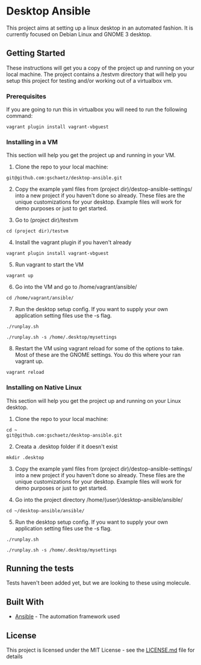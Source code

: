 # Desktop Ansible

This project aims at setting up a linux desktop in an automated fashion.  It is 
currently focused on Debian Linux and GNOME 3 desktop.  

## Getting Started

These instructions will get you a copy of the project up and running on your local machine. The project contains a /testvm directory that will help you setup this project for testing and/or working out of a virtualbox vm.  

### Prerequisites

If you are going to run this in virtualbox you will need to run the following command:

```
vagrant plugin install vagrant-vbguest
```

### Installing in a VM

This section will help you get the project up and running in your VM.   

1) Clone the repo to your local machine:  
```
git@github.com:gschaetz/desktop-ansible.git 
```

2) Copy the example yaml files from (project dir)/destop-ansible-settings/ into a new project if you haven't done so already.  These files are the unique customizations for your desktop.  Example files will work for demo purposes or just to get started.

3) Go to (project dir)/testvm
```
cd (project dir)/testvm
```

4) Install the vagrant plugin if you haven't already
```
vagrant plugin install vagrant-vbguest
```

5) Run vagrant to start the VM 
```
vagrant up
```

6) Go into the VM and go to /home/vagrant/ansible/
```
cd /home/vagrant/ansible/
```

7) Run the desktop setup config.  If you want to supply your own application setting files use the -s flag.  
```
./runplay.sh

./runplay.sh -s /home/.desktop/mysettings
```

8) Restart the VM using vagrant reload for some of the options to take.  Most of these are the GNOME settings.  You do this where your ran vagrant up.
```
vagrant reload
```

### Installing on Native Linux

This section will help you get the project up and running on your Linux desktop.   

1) Clone the repo to your local machine:  
```
cd ~
git@github.com:gschaetz/desktop-ansible.git 
```

2) Creata a .desktop folder if it doesn't exist
```
mkdir .desktop
```

3) Copy the example yaml files from (project dir)/destop-ansible-settings/ into a new project if you haven't done so already.  These files are the unique customizations for your desktop.  Example files will work for demo purposes or just to get started.

4) Go into the project directory /home/(user)/desktop-ansible/ansible/
```
cd ~/desktop-ansible/ansible/ 
```

5) Run the desktop setup config.  If you want to supply your own application setting files use the -s flag.  
```
./runplay.sh

./runplay.sh -s /home/.desktop/mysettings
```

## Running the tests

Tests haven't been added yet, but we are looking to these using molecule. 

## Built With

* [Ansible](https://www.ansible.com/) - The automation framework used

## License

This project is licensed under the MIT License - see the [LICENSE.md](LICENSE.md) file for details